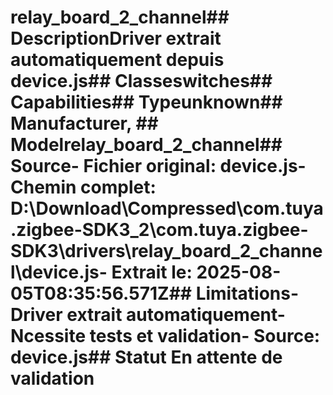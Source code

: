 # relay_board_2_channel##  DescriptionDriver extrait automatiquement depuis device.js##  Classeswitches##  Capabilities##  Typeunknown##  Manufacturer, ##  Modelrelay_board_2_channel##  Source- **Fichier original**: device.js- **Chemin complet**: D:\Download\Compressed\com.tuya.zigbee-SDK3_2\com.tuya.zigbee-SDK3\drivers\relay_board_2_channel\device.js- **Extrait le**: 2025-08-05T08:35:56.571Z##  Limitations- Driver extrait automatiquement- Ncessite tests et validation- Source: device.js##  Statut En attente de validation